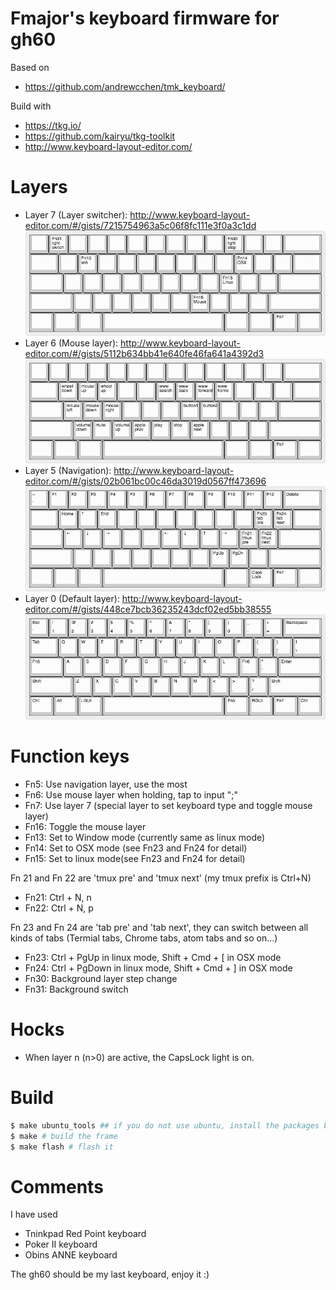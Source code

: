# Fmajor's keyboard firmware for gh60
Based on
* https://github.com/andrewcchen/tmk_keyboard/

Build with
* https://tkg.io/
* https://github.com/kairyu/tkg-toolkit
* http://www.keyboard-layout-editor.com/
# Layers
* Layer 7 (Layer switcher): http://www.keyboard-layout-editor.com/#/gists/7215754963a5c06f8fc111e3f0a3c1dd
![Layer7](layer7.png)
* Layer 6 (Mouse layer): http://www.keyboard-layout-editor.com/#/gists/5112b634bb41e640fe46fa641a4392d3
![Layer6](layer6.png)
* Layer 5 (Navigation): http://www.keyboard-layout-editor.com/#/gists/02b061bc00c46da3019d0567ff473696
![Layer5](layer5.png)
* Layer 0 (Default layer): http://www.keyboard-layout-editor.com/#/gists/448ce7bcb36235243dcf02ed5bb38555
![Layer0](layer0.png)
# Function keys
*  Fn5: Use navigation layer, use the most
*  Fn6: Use mouse layer when holding, tap to input ";"
*  Fn7: Use layer 7 (special layer to set keyboard type and toggle mouse layer)
* Fn16: Toggle the mouse layer
* Fn13: Set to Window mode (currently same as linux mode)
* Fn14: Set to OSX mode (see Fn23 and Fn24 for detail)
* Fn15: Set to linux mode(see Fn23 and Fn24 for detail)

Fn 21 and Fn 22 are 'tmux pre' and 'tmux next' (my tmux prefix is Ctrl+N)
* Fn21: Ctrl + N, n
* Fn22: Ctrl + N, p

Fn 23 and Fn 24 are 'tab pre' and 'tab next', they can switch between all kinds of tabs (Termial tabs, Chrome tabs, atom tabs and so on...)
* Fn23: Ctrl + PgUp in linux mode, Shift + Cmd + [ in OSX mode
* Fn24: Ctrl + PgDown in linux mode, Shift + Cmd + ] in OSX mode
* Fn30: Background layer step change
* Fn31: Background switch
# Hocks
* When layer n (n>0) are active, the CapsLock light is on.
# Build
``` bash
$ make ubuntu_tools ## if you do not use ubuntu, install the packages by yourself
$ make # build the frame
$ make flash # flash it
```
# Comments
I have used
* Tninkpad Red Point keyboard
* Poker II keyboard
* Obins ANNE keyboard

The gh60 should be my last keyboard, enjoy it :)
